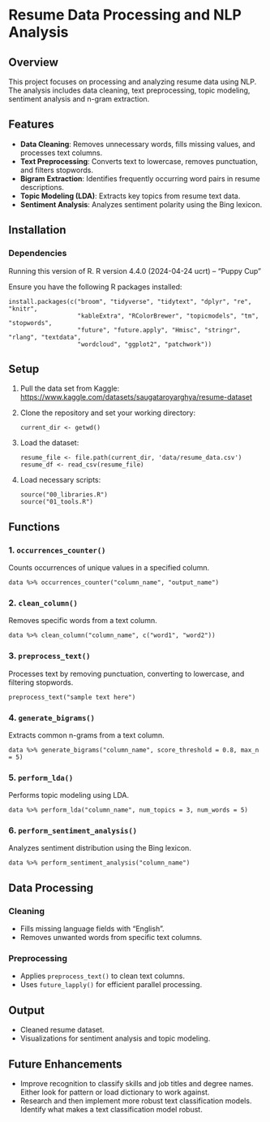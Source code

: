 # Resume Data Processing and NLP Analysis

## Overview

This project focuses on processing and analyzing resume data using NLP.
The analysis includes data cleaning, text preprocessing, topic modeling,
sentiment analysis and n-gram extraction.

## Features

-   **Data Cleaning**: Removes unnecessary words, fills missing values,
    and processes text columns.
-   **Text Preprocessing**: Converts text to lowercase, removes
    punctuation, and filters stopwords.
-   **Bigram Extraction**: Identifies frequently occurring word pairs in
    resume descriptions.
-   **Topic Modeling (LDA)**: Extracts key topics from resume text data.
-   **Sentiment Analysis**: Analyzes sentiment polarity using the Bing
    lexicon.

## Installation

### Dependencies

Running this version of R. R version 4.4.0 (2024-04-24 ucrt) – “Puppy
Cup”

Ensure you have the following R packages installed:

    install.packages(c("broom", "tidyverse", "tidytext", "dplyr", "re", "knitr",
                       "kableExtra", "RColorBrewer", "topicmodels", "tm", "stopwords",
                       "future", "future.apply", "Hmisc", "stringr", "rlang", "textdata",
                       "wordcloud", "ggplot2", "patchwork"))

## Setup

1.  Pull the data set from Kaggle:
    <https://www.kaggle.com/datasets/saugataroyarghya/resume-dataset>

2.  Clone the repository and set your working directory:

        current_dir <- getwd()

3.  Load the dataset:

        resume_file <- file.path(current_dir, 'data/resume_data.csv')
        resume_df <- read_csv(resume_file)

4.  Load necessary scripts:

        source("00_libraries.R")
        source("01_tools.R")

## Functions

### 1. `occurrences_counter()`

Counts occurrences of unique values in a specified column.

    data %>% occurrences_counter("column_name", "output_name")

### 2. `clean_column()`

Removes specific words from a text column.

    data %>% clean_column("column_name", c("word1", "word2"))

### 3. `preprocess_text()`

Processes text by removing punctuation, converting to lowercase, and
filtering stopwords.

    preprocess_text("sample text here")

### 4. `generate_bigrams()`

Extracts common n-grams from a text column.

    data %>% generate_bigrams("column_name", score_threshold = 0.8, max_n = 5)

### 5. `perform_lda()`

Performs topic modeling using LDA.

    data %>% perform_lda("column_name", num_topics = 3, num_words = 5)

### 6. `perform_sentiment_analysis()`

Analyzes sentiment distribution using the Bing lexicon.

    data %>% perform_sentiment_analysis("column_name")

## Data Processing

### Cleaning

-   Fills missing language fields with “English”.
-   Removes unwanted words from specific text columns.

### Preprocessing

-   Applies `preprocess_text()` to clean text columns.
-   Uses `future_lapply()` for efficient parallel processing.

## Output

-   Cleaned resume dataset.
-   Visualizations for sentiment analysis and topic modeling.

## Future Enhancements

-   Improve recognition to classify skills and job titles and degree
    names. Either look for pattern or load dictionary to work against.
-   Research and then implement more robust text classification models.
    Identify what makes a text classification model robust.
